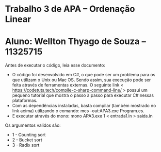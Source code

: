 # ﻿Trabalho 3 de APA – Ordenação Linear
# Aluno: Wellton Thyago de Souza – 11325715

Antes de executar o código, leia esse documento:

- O código foi desenvolvido em C#, o que pode ser um problema para os que utilizam o Unix ou Mac OS. Sendo assim, sua execução pode ser feita através de ferramentas externas. O seguinte link < https://codetuts.tech/compile-c-sharp-command-line/ >  possui um pequeno tutorial que mostra o passo à passo para executar C# nessas plataformas. 
- Com as dependências instaladas, basta compilar (também mostrado no link acima) utilizando o comando: mcs -out:APA3.exe Program.cs.
- E executar  através do mono: mono APA3.exe 1 < entrada1.in > saida.in

Os argumentos validos são:
- 1 - Counting sort
- 2 - Bucket sort
- 3 - Radix sort

